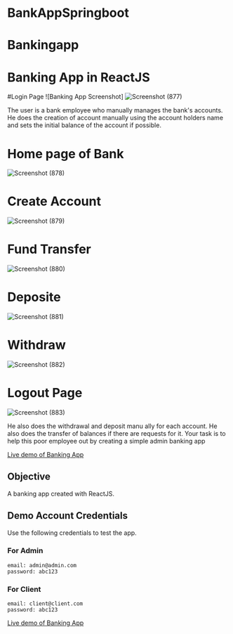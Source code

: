 # BankAppSpringboot

# Bankingapp

# Banking App in ReactJS

#Login Page
![Banking App Screenshot]
![Screenshot (877)](https://user-images.githubusercontent.com/58160340/191459842-446cb3f3-48a3-42a3-bfda-8a867cefe8c2.png)

The user is a bank employee who manually manages the bank's accounts.
He does the creation of account manually using the account holders name and sets the initial balance of the account if possible.
# Home page of Bank
![Screenshot (878)](https://user-images.githubusercontent.com/58160340/191460051-94efa815-519a-41ee-9557-8f85c73e0345.png)

# Create Account
![Screenshot (879)](https://user-images.githubusercontent.com/58160340/191460330-e70ab18e-dbb9-4a53-9f6f-4d207252e0a3.png)


# Fund Transfer

![Screenshot (880)](https://user-images.githubusercontent.com/58160340/191460369-5f6595ef-b372-431b-bf90-30cf6387f354.png)


# Deposite

![Screenshot (881)](https://user-images.githubusercontent.com/58160340/191460421-c770c701-7c6b-44d0-8242-8b87a5bfc977.png)

# Withdraw

![Screenshot (882)](https://user-images.githubusercontent.com/58160340/191460450-efeddca2-af44-45e4-a2a6-2d6a941af50f.png)

# Logout Page

![Screenshot (883)](https://user-images.githubusercontent.com/58160340/191460478-14f9470a-7e6c-450e-93eb-da8704a0f02d.png)

He also does the withdrawal and deposit manu
ally for each account.
He also does the transfer of balances if there are requests for it.
Your task is to help this poor employee out by creating a simple admin banking app

[Live demo of Banking App](https://github.com/Abhimanyukumar-lab/BankApplication.git)

## Objective
A banking app created with ReactJS.

## Demo Account Credentials

Use the following credentials to test the app.

### For Admin
```
email: admin@admin.com
password: abc123
```

### For Client
```
email: client@client.com
password: abc123
```

[Live demo of Banking App](https://github.com/Abhimanyukumar-lab/BankApplication.git)
